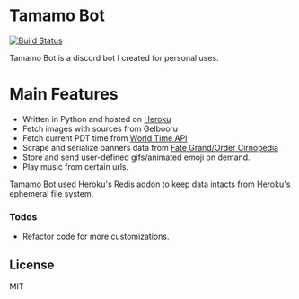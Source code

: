 # Tamamo Bot

[![Build Status](https://img.shields.io/badge/version-0.9.8-brightgreen)](https://github.com/thaild912/Tamamo-Bot)

Tamamo Bot is a discord bot I created for personal uses.

# Main Features

  - Written in Python and hosted on [Heroku](https://www.heroku.com/)
  - Fetch images with sources from Gelbooru
  - Fetch current PDT time from [World Time API](http://worldtimeapi.org/)
  - Scrape and serialize banners data from [Fate Grand/Order Cirnopedia](https://fate-go.cirnopedia.org/)
  - Store and send user-defined gifs/animated emoji on demand.
  - Play music from certain urls.

Tamamo Bot used Heroku's Redis addon to keep data intacts from Heroku's ephemeral file system.


### Todos
 - Refactor code for more customizations.

License
----

MIT


